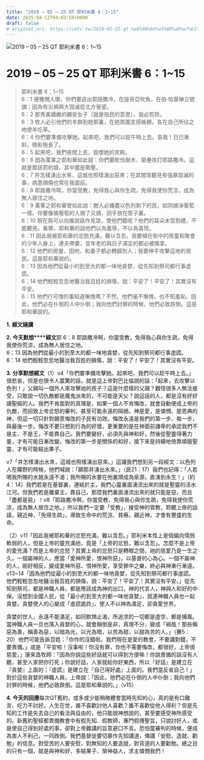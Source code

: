 ```yaml
---
title: "2019 – 05 – 25 QT 耶利米書 6：1~15"
date: 2025-04-12T04:03:58+0800
draft: false
# original_url: https://cmtc.tw/2019-05-25-qt-%e8%80%b6%e5%88%a9%e7%b1%b3%e6%9b%b8-6%ef%bc%9a115
---
```


![2019 – 05 – 25 QT 耶利米書 6：1\~15](/images/qt.jpg   "2019 – 05 – 25 QT 耶利米書 6：1\~15")

# 2019 – 05 – 25 QT 耶利米書 6：1\~15

> 耶利米書 6：1\~15  
> 6：1 便雅憫人哪，你們要逃出耶路撒冷，在提哥亞吹角，在伯‧哈基琳立號旗；因為有災禍與大毀滅從北方張望。  
> 6：2 那秀美嬌嫩的錫安女子（就是指民的意思），我必剪除。  
> 6：3 牧人必引他們的羊群到她那裏，在她周圍支搭帳棚，各在自己所佔之地使羊吃草。  
> 6：4 你們要準備攻擊她。起來吧，我們可以趁午時上去。哀哉！日已漸斜，晚影拖長了。  
> 6：5 起來吧，我們夜間上去，毀壞她的宮殿。  
> 6：6 因為萬軍之耶和華如此說：你們要砍伐樹木，築壘攻打耶路撒冷。這就是那該罰的城，其中盡是欺壓。  
> 6：7 井怎樣湧出水來，這城也照樣湧出惡來；在其間常聽見有強暴毀滅的事，病患損傷也常在我面前。  
> 6：8 耶路撒冷啊，你當受教，免得我心與你生疏，免得我使你荒涼，成為無人居住之地。  
> 6：9 萬軍之耶和華曾如此說：敵人必擄盡以色列剩下的民，如同摘淨葡萄一樣。你要像摘葡萄的人摘了又摘，回手放在筐子裏。  
> 6：10 現在我可以向誰說話作見證，使他們聽呢？他們的耳朵未受割禮，不能聽見。看哪，耶和華的話他們以為羞辱，不以為喜悅。  
> 6：11 因此我被耶和華的忿怒充滿，難以含忍。我要傾在街中的孩童和聚會的少年人身上，連夫帶妻，並年老的與日子滿足的都必被擒拿。  
> 6：12 他們的房屋、田地，和妻子都必轉歸別人；我要伸手攻擊這地的居民。這是耶和華說的。  
> 6：13 因為他們從最小的到至大的都一味地貪婪，從先知到祭司都行事虛謊。  
> 6：14 他們輕輕忽忽地醫治我百姓的損傷，說：平安了！平安了！其實沒有平安。  
> 6：15 他們行可憎的事知道慚愧嗎？不然，他們毫不慚愧，也不知羞恥。因此，他們必在仆倒的人中仆倒；我向他們討罪的時候，他們必致跌倒。這是耶和華說的。

**1.** **經文誦讀**

**2. 今天默想****經文**耶 6：8 耶路撒冷啊，你當受教，免得我心與你生疏，免得我使你荒涼，成為無人居住之地。  
6：13 因為他們從最小的到至大的都一味地貪婪，從先知到祭司都行事虛謊。  
6：14 他們輕輕忽忽地醫治我百姓的損傷，說：平安了！平安了！其實沒有平安。

**3. 分享默想經文**（1）v4「你們要準備攻擊她。起來吧，我們可以趁午時上去。」很悲哀，但是也很令人震驚的話，就是這上帝對巴比倫說的話：「起來，去攻擊以色列！」父親叫一個外人來攻擊祂的孩子？這是什麼樣的父親？難怪很多人無法接受，只敢說一切仇敵都是魔鬼派來的，不可能是天父？說這話的人，都是沒有好好讀聖經的人。我們不肯面對的真理是，如果一個人不肯悔改，就會自動便成上帝的仇敵，而招致上帝忿怒的審判，甚至可能永遠的隔絕。神是愛，是憐憫、是恩典的神，但這一切只針對願意悔改的子民有功效。悔改永遠是我們的第一步、每一步，與最後一步。悔改不要只想到行為的好壞，更重要的是在神面前謙卑的承認我們不是主、不是王，不能靠自己。我們要變好，必須先與神和好，然後從聖靈得著力量，才有可能日漸改變。悔改的第一步是關係的和好，接下來是持續地倚靠順服聖靈，才有可能結出果子。

v7「井怎樣湧出水來，這城也照樣湧出惡來。」這讓我們想到另一段經文：以色列人在曠野的時候，他們喊說：「願那井湧出水來。」（民21：17）我們也記得：「人若喝我所賜的水就永遠不渴；我所賜的水要在他裏頭成為泉源，直湧到永生！」（約4：14）我們若是在基督裏，連結於主，我們心靈裏面湧流出來的就是聖靈的活水江河。但我們若是離棄主，靠自己，那麼我們裏面湧流出來的就只能是惡，而且「盡都是惡」！v8「耶路撒冷啊，你當受教，免得我心與你生疏，免得我使你荒涼，成為無人居住之地。」所以我們一定要「受教」，接受神的管教，聆聽上帝的話語，親近神，「免得生疏」，導致生命中的荒涼、貧瘠。親近神，才會有豐盛的生命。

（2）v11「因此我被耶和華的忿怒充滿，難以含忍。」耶利米本性上是個偏向懦弱軟弱的人，但是上帝的靈充滿他，竟是「上帝的忿怒，難以含忍」。怎麼不是上帝的愛充滿？而是上帝的忿怒？其實上帝的忿怒只是轉眼之間，祂的慈愛乃是一生之久。一個屬神的人，應當「愛神所愛，恨神所惡」，以基督的心為心。一個不屬神的人，剛好相反，變成愛神所惡、恨神所愛，享受罪中之樂，終必與神漸行漸遠。v13\~14「因為他們從最小的到至大的都一味地貪婪，從先知到祭司都行事虛謊。他們輕輕忽忽地醫治我百姓的損傷，說：平安了！平安了！其實沒有平安。」從先知到祭司，都是神職人員，都是應該成為神的出口，神的代言人，神與人和好的中保。沒想到全國人民，從「最小的到至大的都一味地貪婪」，就連神職人員也一起貪婪。貪婪使人的心變成「虛謊詭詐」，使人不以神為滿足，卻貪愛世界。

貪婪的世人，永遠不能滿足，如同飲鴆止渴，所追求的一切都是虛空、都是捕風。當神職人員一旦也落入貪婪的心，就會顛倒是非，真理不分，變成「禍哉！那些稱惡為善，稱善為惡，以暗為光，以光為暗，以苦為甜，以甜為苦的人。」（賽5：20）他們可能告訴百姓：「你作的沒錯啦。我們現在是愛的教會，不要講對錯，不要責備。」或是「平安啦！沒事啦！你沒有罪，你也不需要悔改，都很好，上帝很慈愛。」康來昌牧師：「因為你說這些好話就可以得到方便嘛！你說責備的話沒有人聽，甚至人家把你打死；你說好話，人家就給你好東西，所以『好話』是建立在『貪婪』上面的；『虛謊』是建立在『自己得好處』上面的。我們當反省自己！」對於這些貪婪的神職人員，上帝說：「因此，他們必在仆倒的人中仆倒；我向他們討罪的時候，他們必致跌倒。這是耶和華說的。」（v15）

**4. 今天的回應**每次QT舊約，或多或少能稍微體會當時先知的心，真的是有口難言、吃力不討好。人生在世，誰不喜歡討他人喜歡？誰不喜歡從他人得利？但是先知的工作是失去自己的看法與自由的，他只能說神想說的，甚至要感受神所感受的。新舊約聖經都責備教會中有假先知、假教師，專門假傳聖旨，只說討好人，或是使自己得到好處的事，卻對上帝難講的旨意避口不言。恐怕當審判的時候，便成為害人不利己，一同跌倒。我們基督徒要切慕作先知講道，傳講「安慰、造就、勸勉」的信息。對受苦的人要安慰，對無知的人要造就，對背道的人要勸勉。總之目的只有一個，就是與神和好、多結果子、榮神益人，求主憐憫我們！